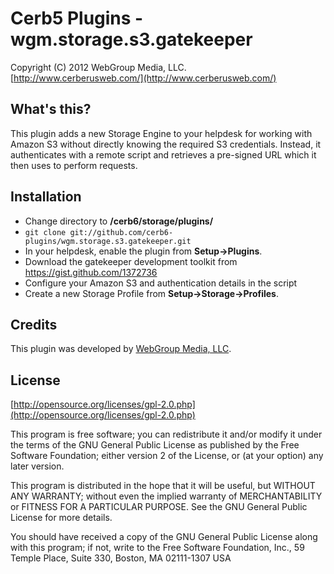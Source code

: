 Cerb5 Plugins - wgm.storage.s3.gatekeeper
===========================================
Copyright (C) 2012 WebGroup Media, LLC.  
[http://www.cerberusweb.com/](http://www.cerberusweb.com/)  

What's this?
------------
This plugin adds a new Storage Engine to your helpdesk for working with Amazon S3 without directly knowing the required S3 credentials. Instead, it authenticates with a remote script and retrieves a pre-signed URL which it then uses to perform requests.

Installation
------------
* Change directory to **/cerb6/storage/plugins/**
* `git clone git://github.com/cerb6-plugins/wgm.storage.s3.gatekeeper.git`
* In your helpdesk, enable the plugin from **Setup->Plugins**.
* Download the gatekeeper development toolkit from https://gist.github.com/1372736
* Configure your Amazon S3 and authentication details in the script
* Create a new Storage Profile from **Setup->Storage->Profiles**.

Credits
-------
This plugin was developed by [WebGroup Media, LLC](http://www.cerberusweb.com/).

License
-------

[http://opensource.org/licenses/gpl-2.0.php](http://opensource.org/licenses/gpl-2.0.php)  

This program is free software; you can redistribute it and/or modify it under the terms of the GNU General Public License as published by the Free Software Foundation; either version 2 of the License, or (at your option) any later version.

This program is distributed in the hope that it will be useful, but WITHOUT ANY WARRANTY; without even the implied warranty of MERCHANTABILITY or FITNESS FOR A PARTICULAR PURPOSE. See the GNU General Public License for more details.

You should have received a copy of the GNU General Public License along with this program; if not, write to the Free Software Foundation, Inc., 59 Temple Place, Suite 330, Boston, MA 02111-1307 USA
